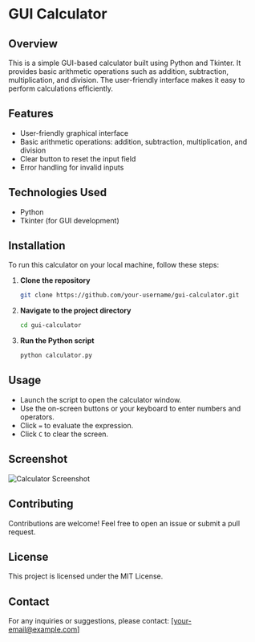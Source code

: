 # GUI Calculator

## Overview
This is a simple GUI-based calculator built using Python and Tkinter. It provides basic arithmetic operations such as addition, subtraction, multiplication, and division. The user-friendly interface makes it easy to perform calculations efficiently.

## Features
- User-friendly graphical interface
- Basic arithmetic operations: addition, subtraction, multiplication, and division
- Clear button to reset the input field
- Error handling for invalid inputs

## Technologies Used
- Python
- Tkinter (for GUI development)

## Installation
To run this calculator on your local machine, follow these steps:

1. **Clone the repository**
   ```sh
   git clone https://github.com/your-username/gui-calculator.git
   ```

2. **Navigate to the project directory**
   ```sh
   cd gui-calculator
   ```

3. **Run the Python script**
   ```sh
   python calculator.py
   ```

## Usage
- Launch the script to open the calculator window.
- Use the on-screen buttons or your keyboard to enter numbers and operators.
- Click `=` to evaluate the expression.
- Click `C` to clear the screen.

## Screenshot
![Calculator Screenshot](screenshot.png)

## Contributing
Contributions are welcome! Feel free to open an issue or submit a pull request.

## License
This project is licensed under the MIT License.

## Contact
For any inquiries or suggestions, please contact: [your-email@example.com]

